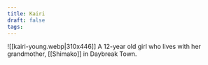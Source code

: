 ```yaml
---
title: Kairi
draft: false
tags:
---
```

![[kairi-young.webp|310x446]]
A 12-year old girl who lives with her grandmother, [[Shimako]] in Daybreak Town. 